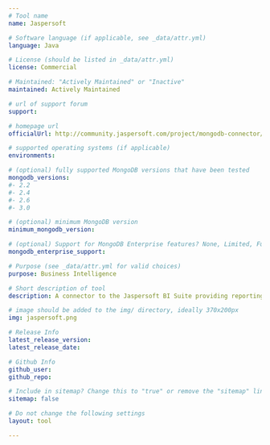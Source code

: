 ```yaml
---
# Tool name
name: Jaspersoft

# Software language (if applicable, see _data/attr.yml)
language: Java

# License (should be listed in _data/attr.yml)
license: Commercial

# Maintained: "Actively Maintained" or "Inactive"
maintained: Actively Maintained

# url of support forum
support: 

# homepage url
officialUrl: http://community.jaspersoft.com/project/mongodb-connector/

# supported operating systems (if applicable)
environments:

# (optional) fully supported MongoDB versions that have been tested
mongodb_versions:
#- 2.2
#- 2.4
#- 2.6
#- 3.0

# (optional) minimum MongoDB version
minimum_mongodb_version:

# (optional) Support for MongoDB Enterprise features? None, Limited, Full
mongodb_enterprise_support: 

# Purpose (see _data/attr.yml for valid choices)
purpose: Business Intelligence

# Short description of tool
description: A connector to the Jaspersoft BI Suite providing reporting, ad hoc analysis, and dashboarding of MongoDB data.

# image should be added to the img/ directory, ideally 370x200px
img: jaspersoft.png

# Release Info
latest_release_version: 
latest_release_date: 

# Github Info
github_user: 
github_repo: 

# Include in sitemap? Change this to "true" or remove the "sitemap" line
sitemap: false

# Do not change the following settings
layout: tool

---
```


